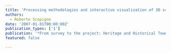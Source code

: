 ```yaml
---
title: 'Processing methodologies and interactive visualization of 3D scanned architectures'
authors:
  - Roberto Scopigno
date: '2007-01-01T00:00:00Z'
publication_types: ['1']
publication: '*From survey to the project: Heritage and Historical Town Centres*'
featured: false

---
```

